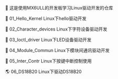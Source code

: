 :tada: 这是使用MX6ULL的开发板学习Linux驱动开发的仓库

:seedling: 01_Hello_Kernel              Linux下hello驱动开发

:penguin: 02_Character_devices          Linux下字符设备驱动开发

:apple: 03_Ioctl_driver                 Linux下LED设备驱动开发

:rocket: 04_Module_Commun               Linux下模块间通讯驱动开发

:dizzy: 05_Inter_Contr                  Linux下按键中断控制使用

:earth_americas: 06_DS18B20             Linux下驱动DS18B20
